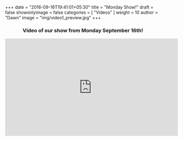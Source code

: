 +++
date = "2016-09-16T19:41:01+05:30"
title = "Monday Show!"
draft = false
showonlyimage = false 
categories = [ "Videos" ]
weight = 10
author = "Dawn"
image = "img/video1_preview.jpg"
+++

<center><b><h3>Video of our show from Monday September 16th!</h3></b></center>

<iframe width="560" height="315" src="https://www.youtube.com/embed/habcjd2FV-0" frameborder="0" allow="accelerometer; autoplay; encrypted-media; gyroscope; picture-in-picture" allowfullscreen></iframe>
